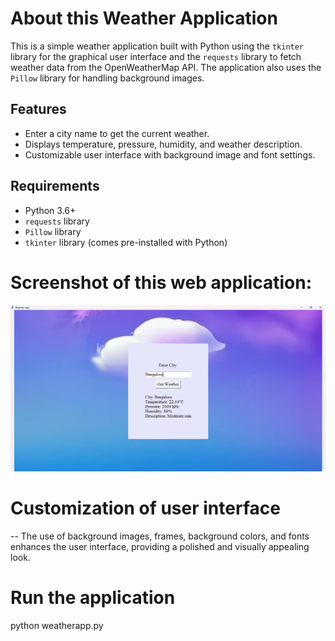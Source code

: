 # About this Weather Application

This is a simple weather application built with Python using the `tkinter` library for the graphical user interface and the `requests` library to fetch weather data from the OpenWeatherMap API. The application also uses the `Pillow` library for handling background images.

## Features

- Enter a city name to get the current weather.
- Displays temperature, pressure, humidity, and weather description.
- Customizable user interface with background image and font settings.

## Requirements

- Python 3.6+
- `requests` library
- `Pillow` library
- `tkinter` library (comes pre-installed with Python)

# Screenshot of this web application:
![weatherAPP](Screenshot.png)

# Customization of user interface

-- The use of background images, frames, background colors, and fonts enhances the user interface, providing a polished and visually appealing look.

# Run the application
python weatherapp.py
